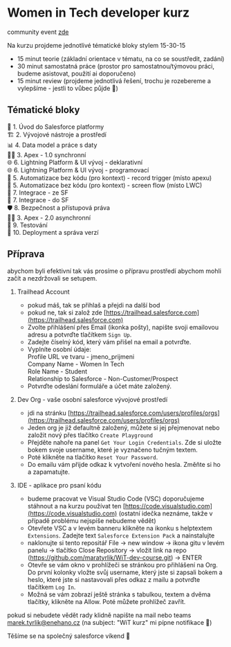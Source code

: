 # Women in Tech developer kurz

community event [zde](https://trailblazercommunitygroups.com/events/details/salesforce-salesforce-women-in-tech-group-prague-czechia-presents-poznej-vyvoj-na-platforme-salesforce/)

Na kurzu projdeme jednotlivé tématické bloky stylem 15-30-15
- 15 minut teorie (základní orientace v tématu, na co se soustředit, zadání)
- 30 minut samostatná práce (prostor pro samostatnou/týmovou práci, budeme asistovat, použití ai doporučeno)
- 15 minut review (projdeme jednotlivá řešení, trochu je rozebereme a vylepšíme - jestli to vůbec půjde 🙂)

## Tématické bloky

🔧 1. Úvod do Salesforce platformy  
🏗️ 2. Vývojové nástroje a prostředí  
📊 4. Data model a práce s daty  
🧑‍💻 3. Apex - 1.0 synchronní  
🌐 6. Lightning Platform & UI vývoj - deklarativní  
🌐 6. Lightning Platform & UI vývoj - programovací  
🔄 5. Automatizace bez kódu (pro kontext) - record trigger (místo apexu)  
🔄 5. Automatizace bez kódu (pro kontext) - screen flow (místo LWC)  
🔗 7. Integrace - ze SF  
🔗 7. Integrace - do SF  
🛡️ 8. Bezpečnost a přístupová práva  
🧑‍💻 3. Apex - 2.0 asynchronní  
🧪 9. Testování  
🚀 10. Deployment a správa verzí  

## Příprava
abychom byli efektivní tak vás prosíme o přípravu prostředí abychom mohli začít a nezdržovali se setupem.

1. Trailhead Account
   - pokud máš, tak se přihlaš a přejdi na další bod
   - pokud ne, tak si založ zde [https://trailhead.salesforce.com](https://trailhead.salesforce.com)
   - Zvolte přihlášení přes Email (ikonka pošty), napište svoji emailovou adresu a potvrďte tlačítkem `Sign Up`.
   - Zadejte číselný kód, který vám přišel na email a potvrďte.
   - Vyplníte osobní údaje:  
     Profile URL ve tvaru - jmeno_prijmeni  
     Company Name - Women In Tech  
     Role Name - Student  
     Relationship to Salesforce - Non-Customer/Prospect  
   - Potvrďte odeslání formuláře a účet máte založený.

2. Dev Org - vaše osobní salesforce vývojové prostředí
   - jdi na stránku [https://trailhead.salesforce.com/users/profiles/orgs](https://trailhead.salesforce.com/users/profiles/orgs)
   - Jeden org je již defaultně založený, můžete si jej přejmenovat nebo založit nový přes tlačítko `Create Playground`
   - Přejděte nahoře na panel `Get Your Login Credentials`. Zde si uložte bokem svoje username, které je vyznačeno tučným textem.
   - Poté klikněte na tlačítko `Reset Your Password`.
   - Do emailu vám přijde odkaz k vytvoření nového hesla. Změňte si ho a zapamatujte.
  
3. IDE - aplikace pro psaní kódu
   - budeme pracovat ve Visual Studio Code (VSC)  doporučujeme stáhnout a na kurzu používat ten [https://code.visualstudio.com](https://code.visualstudio.com) (ostatní idečka neznáme, takže v případě problému nejspíše nebudeme vědět)
   - Otevřete VSC a v levém banneru klikněte na ikonku s helptextem `Extensions`. Zadejte text `Salesforce Extension Pack` a nainstalujte
   - naklonujte si tento repositář File -> new window -> ikona gitu v levém panelu -> tlačítko Close Repository -> vložit link na repo (https://github.com/maratyrlik/WiT-dev-course.git) -> ENTER
   - Otevře se vám okno v prohlížeči se stránkou pro přihlášení na Org. Do první kolonky vložte svůj username, který jste si zapsali bokem a heslo, které jste si nastavovali přes odkaz z mailu a potvrďte tlačítkem `Log In`.
   - Možná se vám zobrazí ještě stránka s tabulkou, textem a dvěma tlačítky, klikněte na Allow. Poté můžete prohlížeč zavřít.

pokud si nebudete vědět rady klidně napište na mail nebo teams marek.tyrlik@enehano.cz (na subject: "WiT kurz" mi pípne notifikace 🙂)

Těšíme se na společný salesforce víkend 🙂
